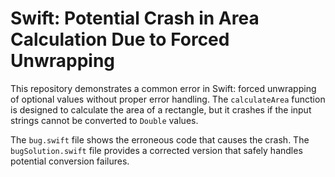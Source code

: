 # Swift: Potential Crash in Area Calculation Due to Forced Unwrapping

This repository demonstrates a common error in Swift: forced unwrapping of optional values without proper error handling. The `calculateArea` function is designed to calculate the area of a rectangle, but it crashes if the input strings cannot be converted to `Double` values.

The `bug.swift` file shows the erroneous code that causes the crash.  The `bugSolution.swift` file provides a corrected version that safely handles potential conversion failures.
